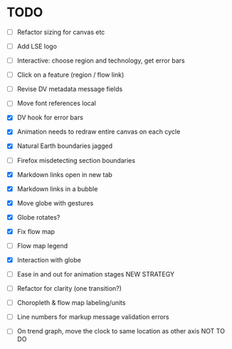 # TODO

- [ ] Refactor sizing for canvas etc
- [ ] Add LSE logo

- [ ] Interactive: choose region and technology, get error bars
- [ ] Click on a feature (region / flow link)
- [ ] Revise DV metadata message fields
- [ ] Move font references local

- [x] DV hook for error bars

- [x] Animation needs to redraw entire canvas on each cycle
- [x] Natural Earth boundaries jagged

- [ ] Firefox misdetecting section boundaries
- [x] Markdown links open in new tab

- [x] Markdown links in a bubble

- [x] Move globe with gestures
- [x] Globe rotates?

- [x] Fix flow map
- [ ] Flow map legend

- [x] Interaction with globe
- [ ] Ease in and out for animation stages  NEW STRATEGY

- [ ] Refactor for clarity (one transition?)

- [ ] Choropleth & flow map labeling/units

- [ ] Line numbers for markup message validation errors

- [ ] On trend graph, move the clock to same location as other axis  NOT TO DO
